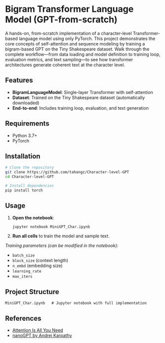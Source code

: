 # Bigram Transformer Language Model (GPT-from-scratch)

A hands-on, from-scratch implementation of a character-level Transformer-based language model using only PyTorch. This project demonstrates the core concepts of self-attention and sequence modeling by training a bigram-based GPT on the Tiny Shakespeare dataset. Walk through the complete workflow—from data loading and model definition to training loop, evaluation metrics, and text sampling—to see how transformer architectures generate coherent text at the character level.

## Features

* **BigramLanguageModel**: Single-layer Transformer with self-attention
* **Dataset**: Trained on the Tiny Shakespeare dataset (automatically downloaded)
* **End-to-end**: Includes training loop, evaluation, and text generation

## Requirements

* Python 3.7+
* PyTorch

## Installation

```bash
# Clone the repository
git clone https://github.com/tahangz/Character-level-GPT
cd Character-level-GPT

# Install dependencies
pip install torch
```

## Usage

1. **Open the notebook**:

   ```bash
   jupyter notebook MiniGPT_Char.ipynb
   ```
2. **Run all cells** to train the model and sample text.

*Training parameters (can be modified in the notebook):*

* `batch_size`
* `block_size` (context length)
* `n_embd` (embedding size)
* `learning_rate`
* `max_iters`

## Project Structure

```
MiniGPT_Char.ipynb   # Jupyter notebook with full implementation
```

## References

* [Attention Is All You Need](https://arxiv.org/abs/1706.03762)
* [nanoGPT by Andrej Karpathy](https://github.com/karpathy/nanoGPT)
